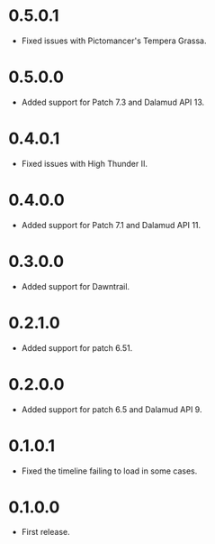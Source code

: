 # 0.5.0.1
- Fixed issues with Pictomancer's Tempera Grassa.

# 0.5.0.0
- Added support for Patch 7.3 and Dalamud API 13.

# 0.4.0.1
- Fixed issues with High Thunder II.

# 0.4.0.0
- Added support for Patch 7.1 and Dalamud API 11.

# 0.3.0.0
- Added support for Dawntrail.

# 0.2.1.0
- Added support for patch 6.51.

# 0.2.0.0
- Added support for patch 6.5 and Dalamud API 9.

# 0.1.0.1
- Fixed the timeline failing to load in some cases.

# 0.1.0.0
- First release.